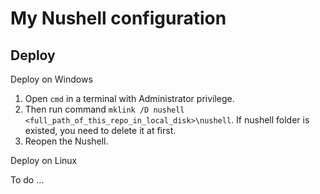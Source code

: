 # My Nushell configuration

## Deploy

Deploy on Windows

1. Open `cmd` in a terminal with Administrator privilege.
2. Then run command `mklink /D nushell <full_path_of_this_repo_in_local_disk>\nushell`. If nushell folder is existed, you need to delete it at first.
3. Reopen the Nushell.

Deploy on Linux

To do ...
